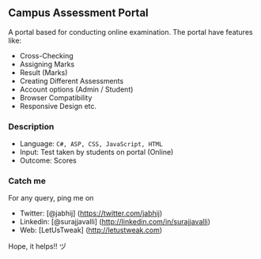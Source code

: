 ## Campus Assessment Portal

A portal based for conducting online examination. The portal have features like:

- Cross-Checking
- Assigning Marks
- Result (Marks)
- Creating Different Assessments
- Account options (Admin / Student)
- Browser Compatibility
- Responsive Design
etc.

### Description

- Language: `C#, ASP, CSS, JavaScript, HTML`
- Input: Test taken by students on portal (Online)
- Outcome: Scores 

### Catch me

For any query, ping me on 
- Twitter: [@jabhij] (https://twitter.com/jabhij)
- Linkedin: [@surajjavalli] (http://linkedin.com/in/surajjavalli)
- Web: [LetUsTweak] (http://letustweak.com)

Hope, it helps!! ヅ
